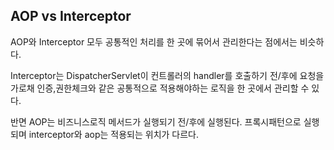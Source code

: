 ## AOP vs Interceptor

AOP와 Interceptor 모두 공통적인 처리를 한 곳에 묶어서 관리한다는 점에서는 비슷하다.

Interceptor는 DispatcherServlet이 컨트롤러의 handler를 호출하기 전/후에 요청을 가로채 인증,권한체크와 같은 공통적으로 적용해야하는 로직을 한 곳에서 관리할 수 있다.

반면 AOP는 비즈니스로직 메서드가 실행되기 전/후에 실행된다. 프록시패턴으로 실행되며 interceptor와 aop는 적용되는 위치가 다르다.
